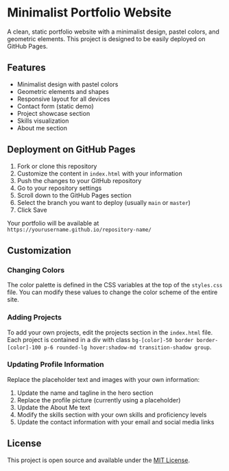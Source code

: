 # Minimalist Portfolio Website

A clean, static portfolio website with a minimalist design, pastel colors, and geometric elements. This project is designed to be easily deployed on GitHub Pages.

## Features

- Minimalist design with pastel colors
- Geometric elements and shapes
- Responsive layout for all devices
- Contact form (static demo)
- Project showcase section
- Skills visualization
- About me section

## Deployment on GitHub Pages

1. Fork or clone this repository
2. Customize the content in `index.html` with your information
3. Push the changes to your GitHub repository
4. Go to your repository settings
5. Scroll down to the GitHub Pages section
6. Select the branch you want to deploy (usually `main` or `master`)
7. Click Save

Your portfolio will be available at `https://yourusername.github.io/repository-name/`

## Customization

### Changing Colors

The color palette is defined in the CSS variables at the top of the `styles.css` file. You can modify these values to change the color scheme of the entire site.

### Adding Projects

To add your own projects, edit the projects section in the `index.html` file. Each project is contained in a div with class `bg-[color]-50 border border-[color]-100 p-6 rounded-lg hover:shadow-md transition-shadow group`.

### Updating Profile Information

Replace the placeholder text and images with your own information:

1. Update the name and tagline in the hero section
2. Replace the profile picture (currently using a placeholder)
3. Update the About Me text
4. Modify the skills section with your own skills and proficiency levels
5. Update the contact information with your email and social media links

## License

This project is open source and available under the [MIT License](LICENSE).

